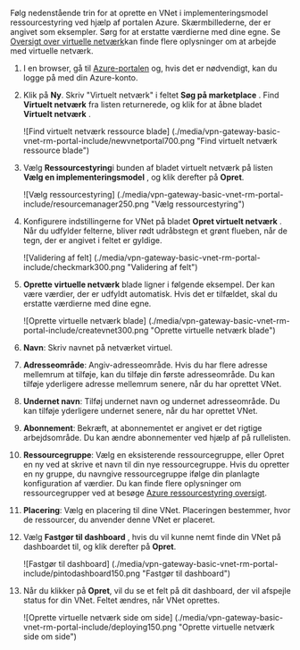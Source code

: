 Følg nedenstående trin for at oprette en VNet i implementeringsmodel ressourcestyring ved hjælp af portalen Azure. Skærmbillederne, der er angivet som eksempler. Sørg for at erstatte værdierne med dine egne. Se [Oversigt over virtuelle netværk](../articles/virtual-network/virtual-networks-overview.md)kan finde flere oplysninger om at arbejde med virtuelle netværk.

1. I en browser, gå til [Azure-portalen](http://portal.azure.com) og, hvis det er nødvendigt, kan du logge på med din Azure-konto.

2. Klik på **Ny**. Skriv "Virtuelt netværk" i feltet **Søg på marketplace** . Find **Virtuelt netværk** fra listen returnerede, og klik for at åbne bladet **Virtuelt netværk** .

    ![Find virtuelt netværk ressource blade] (./media/vpn-gateway-basic-vnet-rm-portal-include/newvnetportal700.png "Find virtuelt netværk ressource blade")

3. Vælg **Ressourcestyring**i bunden af bladet virtuelt netværk på listen **Vælg en implementeringsmodel** , og klik derefter på **Opret**.


    ![Vælg ressourcestyring] (./media/vpn-gateway-basic-vnet-rm-portal-include/resourcemanager250.png "Vælg ressourcestyring")

4. Konfigurere indstillingerne for VNet på bladet **Opret virtuelt netværk** . Når du udfylder felterne, bliver rødt udråbstegn et grønt flueben, når de tegn, der er angivet i feltet er gyldige.

    ![Validering af felt] (./media/vpn-gateway-basic-vnet-rm-portal-include/checkmark300.png "Validering af felt")

5. **Oprette virtuelle netværk** blade ligner i følgende eksempel. Der kan være værdier, der er udfyldt automatisk. Hvis det er tilfældet, skal du erstatte værdierne med dine egne.

    ![Oprette virtuelle netværk blade] (./media/vpn-gateway-basic-vnet-rm-portal-include/createvnet300.png "Oprette virtuelle netværk blade")

6. **Navn**: Skriv navnet på netværket virtuel.

7. **Adresseområde**: Angiv-adresseområde. Hvis du har flere adresse mellemrum at tilføje, kan du tilføje din første adresseområde. Du kan tilføje yderligere adresse mellemrum senere, når du har oprettet VNet.
 
8. **Undernet navn**: Tilføj undernet navn og undernet adresseområde. Du kan tilføje yderligere undernet senere, når du har oprettet VNet.

10. **Abonnement**: Bekræft, at abonnementet er angivet er det rigtige arbejdsområde. Du kan ændre abonnementer ved hjælp af på rullelisten.

11. **Ressourcegruppe**: Vælg en eksisterende ressourcegruppe, eller Opret en ny ved at skrive et navn til din nye ressourcegruppe. Hvis du opretter en ny gruppe, du navngive ressourcegruppe ifølge din planlagte konfiguration af værdier. Du kan finde flere oplysninger om ressourcegrupper ved at besøge [Azure ressourcestyring oversigt](resource-group-overview.md#resource-groups).

12. **Placering**: Vælg en placering til dine VNet. Placeringen bestemmer, hvor de ressourcer, du anvender denne VNet er placeret.

13. Vælg **Fastgør til dashboard** , hvis du vil kunne nemt finde din VNet på dashboardet til, og klik derefter på **Opret**.
    
    ![Fastgør til dashboard] (./media/vpn-gateway-basic-vnet-rm-portal-include/pintodashboard150.png "Fastgør til dashboard")

14. Når du klikker på **Opret**, vil du se et felt på dit dashboard, der vil afspejle status for din VNet. Feltet ændres, når VNet oprettes.

    ![Oprette virtuelle netværk side om side] (./media/vpn-gateway-basic-vnet-rm-portal-include/deploying150.png "Oprette virtuelle netværk side om side")